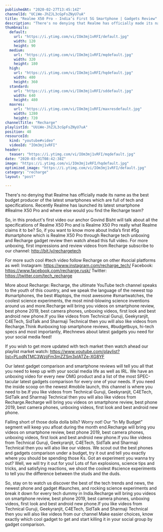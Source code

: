 ```yaml
---
publishedAt: "2020-02-27T13:45:14Z"
channelId: "UCiWe-JhZJL3cGpFsZNyU7uA"
title: "Realme X50 Pro - India’s First 5G Smartphone | Gadgets Review"
description: "There's no denying that Realme has officially made its name as the best budget producer of the latest smartphones which are full of tech and specifications. Recently Realme has launched its latest smartphone #Realme X50 Pro and where else would you find the Recharge team?\n\nSo, in this product's first video our anchor Govind Bisht will talk about all the specifications of Realme X50 Pro and is Realme X50 Pro really what Realme claims it to be? So, if you want to know more about India’s first #5g #smartphone which is Realme X50 Pro through Recharge tech unboxing and Recharge gadget review then watch ahead this full video. For more unboxing, first impressions and review videos from Recharge subscribe to our channel: http://bit.ly/rechargetech\n\nFor more such cool #tech video follow Recharge on other #social platforms as well: Instagram: https://www.instagram.com/recharge_tech/ Facebook: https://www.facebook.com/recharge.rusk/ Twitter: https://twitter.com/tech_recharge\n\nMore about Recharge: Recharge, the ultimate YouTube tech channel speaks to the youth of this country, and we speak the language of the newest top #smartphones, the best #laptops, the most awesome #smartwatches, the coolest science experiments, the most mind-blowing science inventions around us and more.Recharge will bring you videos on smartphone review, best phone 2019, best camera phones, unboxing videos, first look and best android new phone.If you like videos from Technical Guruji, Geekyranjit, C4ETech, SidTalk and Sharmaji Technical then you will also like videos from Recharge.Think #unboxing top smartphone reviews, #budgetbuys, hi-tech specs and most importantly, #technews about latest gadgets you need for your social media feed!\n\nIf you wish to get more updated with tech market then watch ahead our playlist market watch: https://www.youtube.com/playlist?list=PLodNTMC3WzjjFm3mZZSm3xIATZe-XG8YF\n\nOur latest gadget comparison and smartphone reviews will tell you all that you need to keep up with your social media life as well as IRL. We have an unboxing video for every new OMG product and a list of the most SPEC-tacular latest gadgets comparison for every one of your needs. If you need the inside scoop on the newest #mobile launch, this channel is where you need to be.If you like videos from Technical Guruji, Geekyranjit, C4ETech, SidTalk and Sharmaji Technical then you will also like videos from Recharge.Recharge will bring you videos on smartphone review, best phone 2019, best camera phones, unboxing videos, first look and best android new phone.\n\nFalling short of those dolla dolla bills? Worry not! Our “In My Budget” segment will keep you afloat during the month end.Recharge will bring you videos on smartphone review, best phone 2019, best camera phones, unboxing videos, first look and best android new phone.If you like videos from Technical Guruji, Geekyranjit, C4ETech, SidTalk and Sharmaji Technical then you will also like our videos. We scout out the best phones and gadgets comparison under a budget, try it out and tell you exactly where you should be spending those Ks. Got an experiment you wanna try out? Well, we will try it out for you! Lots of fun explosions, science tips and tricks, and satisfying reactions, we shoot the coolest #science experiments to tell you the difference between the studs and the duds.\n\nSo, stay on to watch us discover the best of the tech trends and news, the newest phone and gadget #launches, and rocking science experiments and break it down for every tech dummy in India.Recharge will bring you videos on smartphone review, best phone 2019, best camera phones, unboxing videos, first look and best android new phone.If you like videos from Technical Guruji, Geekyranjit, C4ETech, SidTalk and Sharmaji Technical then you will also like videos from our channel Make easier choices, know exactly which cool gadget to get and start killing it in your social group by gadget comparison."
thumbnails:
  default:
    url: "https://i.ytimg.com/vi/IOm3mj1vRFI/default.jpg"
    width: 120
    height: 90
  medium:
    url: "https://i.ytimg.com/vi/IOm3mj1vRFI/mqdefault.jpg"
    width: 320
    height: 180
  high:
    url: "https://i.ytimg.com/vi/IOm3mj1vRFI/hqdefault.jpg"
    width: 480
    height: 360
  standard:
    url: "https://i.ytimg.com/vi/IOm3mj1vRFI/sddefault.jpg"
    width: 640
    height: 480
  maxres:
    url: "https://i.ytimg.com/vi/IOm3mj1vRFI/maxresdefault.jpg"
    width: 1280
    height: 720
channelTitle: "Recharge"
playlistId: "UUiWe-JhZJL3cGpFsZNyU7uA"
position: 48
resourceId:
  kind: "youtube#video"
  videoId: "IOm3mj1vRFI"
header:
  teaser: "https://i.ytimg.com/vi/IOm3mj1vRFI/mqdefault.jpg"
date: "2020-03-01T08:42:38Z"
image: "https://i.ytimg.com/vi/IOm3mj1vRFI/hqdefault.jpg"
optimized_image: "https://i.ytimg.com/vi/IOm3mj1vRFI/default.jpg"
category: "recharge"
layout: "post"

---
```

There's no denying that Realme has officially made its name as the best budget producer of the latest smartphones which are full of tech and specifications. Recently Realme has launched its latest smartphone #Realme X50 Pro and where else would you find the Recharge team?

So, in this product's first video our anchor Govind Bisht will talk about all the specifications of Realme X50 Pro and is Realme X50 Pro really what Realme claims it to be? So, if you want to know more about India’s first #5g #smartphone which is Realme X50 Pro through Recharge tech unboxing and Recharge gadget review then watch ahead this full video. For more unboxing, first impressions and review videos from Recharge subscribe to our channel: http://bit.ly/rechargetech

For more such cool #tech video follow Recharge on other #social platforms as well: Instagram: https://www.instagram.com/recharge_tech/ Facebook: https://www.facebook.com/recharge.rusk/ Twitter: https://twitter.com/tech_recharge

More about Recharge: Recharge, the ultimate YouTube tech channel speaks to the youth of this country, and we speak the language of the newest top #smartphones, the best #laptops, the most awesome #smartwatches, the coolest science experiments, the most mind-blowing science inventions around us and more.Recharge will bring you videos on smartphone review, best phone 2019, best camera phones, unboxing videos, first look and best android new phone.If you like videos from Technical Guruji, Geekyranjit, C4ETech, SidTalk and Sharmaji Technical then you will also like videos from Recharge.Think #unboxing top smartphone reviews, #budgetbuys, hi-tech specs and most importantly, #technews about latest gadgets you need for your social media feed!

If you wish to get more updated with tech market then watch ahead our playlist market watch: https://www.youtube.com/playlist?list=PLodNTMC3WzjjFm3mZZSm3xIATZe-XG8YF

Our latest gadget comparison and smartphone reviews will tell you all that you need to keep up with your social media life as well as IRL. We have an unboxing video for every new OMG product and a list of the most SPEC-tacular latest gadgets comparison for every one of your needs. If you need the inside scoop on the newest #mobile launch, this channel is where you need to be.If you like videos from Technical Guruji, Geekyranjit, C4ETech, SidTalk and Sharmaji Technical then you will also like videos from Recharge.Recharge will bring you videos on smartphone review, best phone 2019, best camera phones, unboxing videos, first look and best android new phone.

Falling short of those dolla dolla bills? Worry not! Our “In My Budget” segment will keep you afloat during the month end.Recharge will bring you videos on smartphone review, best phone 2019, best camera phones, unboxing videos, first look and best android new phone.If you like videos from Technical Guruji, Geekyranjit, C4ETech, SidTalk and Sharmaji Technical then you will also like our videos. We scout out the best phones and gadgets comparison under a budget, try it out and tell you exactly where you should be spending those Ks. Got an experiment you wanna try out? Well, we will try it out for you! Lots of fun explosions, science tips and tricks, and satisfying reactions, we shoot the coolest #science experiments to tell you the difference between the studs and the duds.

So, stay on to watch us discover the best of the tech trends and news, the newest phone and gadget #launches, and rocking science experiments and break it down for every tech dummy in India.Recharge will bring you videos on smartphone review, best phone 2019, best camera phones, unboxing videos, first look and best android new phone.If you like videos from Technical Guruji, Geekyranjit, C4ETech, SidTalk and Sharmaji Technical then you will also like videos from our channel Make easier choices, know exactly which cool gadget to get and start killing it in your social group by gadget comparison.